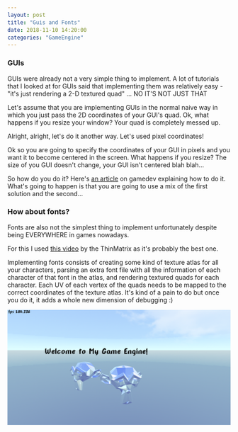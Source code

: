 ```yaml
---
layout: post
title: "Guis and Fonts"
date: 2018-11-10 14:20:00
categories: "GameEngine"
---
```


### GUIs

GUIs were already not a very simple thing to implement. A lot of tutorials that I looked at for GUIs said that implementing them was relatively easy - "it's just rendering a 2-D textured quad" ... NO IT'S NOT JUST THAT

Let's assume that you are implementing GUIs in the normal naive way in which you just pass the 2D coordinates of your GUI's quad. Ok, what happens if you resize your window? Your quad is completely messed up.

Alright, alright, let's do it another way. Let's used pixel coordinates!

Ok so you are going to specify the coordinates of your GUI in pixels and you want it to become centered in the screen. What happens if you resize? The size of you GUI doesn't change, your GUI isn't centered blah blah...

So how do you do it? Here's [an article](https://www.gamedev.net/articles/programming/general-and-gameplay-programming/creating-a-very-simple-gui-system-for-small-games-part-i-r3652/) on gamedev explaining how to do it. What's going to happen is that you are going to use a mix of the first solution and the second...

### How about fonts?

Fonts are also not the simplest thing to implement unfortunately despite being EVERYWHERE in games nowadays.

For this I used [this video](https://www.youtube.com/watch?v=mnIQEQoHHCU) by the ThinMatrix as it's probably the best one.

Implementing fonts consists of creating some kind of texture atlas for all your characters, parsing an extra font file with all the information of each character of that font in the atlas, and rendering textured quads for each character. Each UV of each vertex of the quads needs to be mapped to the correct coordinates of the texture atlas. It's kind of a pain to do but once you do it, it adds a whole new dimension of debugging :)

![photo](/assets/fonts.PNG)

